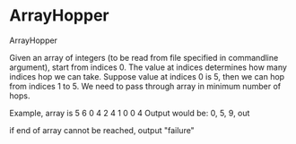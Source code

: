 ArrayHopper
===========

ArrayHopper

Given an array of integers (to be read from file specified in commandline argument), start from indices 0. The value at indices determines how many indices hop we can take. Suppose value at indices 0 is 5, then we can hop from indices 1 to 5. We need to pass through array in minimum number of hops.

Example, array is 5 6 0 4 2 4 1 0 0 4
Output would be: 0, 5, 9, out

if end of array cannot be reached, output "failure"
